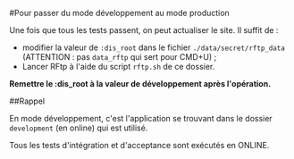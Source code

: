 #Pour passer du mode développement au mode production

Une fois que tous les tests passent, on peut actualiser le site. Il suffit de :

* modifier la valeur de `:dis_root` dans le fichier `./data/secret/rftp_data` (ATTENTION : pas `data_rftp` qui sert pour CMD+U)&nbsp;;
* Lancer RFtp à l'aide du script `rftp.sh` de ce dossier.

**Remettre le :dis_root à la valeur de développement après l'opération.**

##Rappel

En mode développement, c'est l'application se trouvant dans le dossier `development` (en online) qui est utilisé.

Tous les tests d'intégration et d'acceptance sont exécutés en ONLINE.